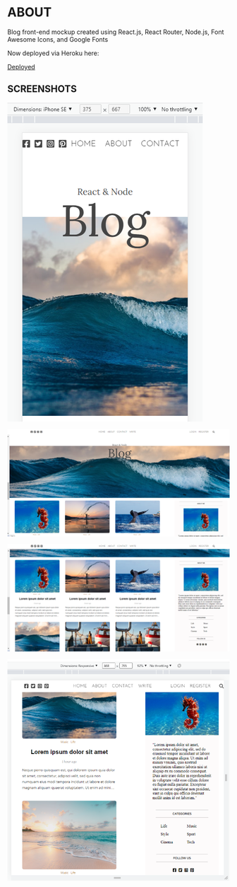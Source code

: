 # ABOUT

Blog front-end mockup created using React.js, React Router, Node.js, Font Awesome Icons, and Google Fonts

Now deployed via Heroku here:

[Deployed](https://nameless-chamber-21596.herokuapp.com/)

## SCREENSHOTS

![mobile_screenshot](./public/images/Screenshot%20(90).png)

![large_screenshot](./public/images/Screenshot%20(99).png)

![large_screenshot](./public/images/Screenshot%20(100).png)

![responsive_screenshot](./public/images/Screenshot%20(102).png)

